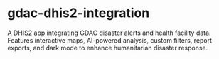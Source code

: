 # gdac-dhis2-integration
A DHIS2 app integrating GDAC disaster alerts and health facility data. Features interactive maps, AI-powered analysis, custom filters, report exports, and dark mode to enhance humanitarian disaster response.
